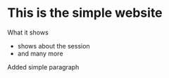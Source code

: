 <h1>This is the simple website </h1>

What it shows
- shows about the session
- and many more

<p>
    Added simple paragraph
</p>

